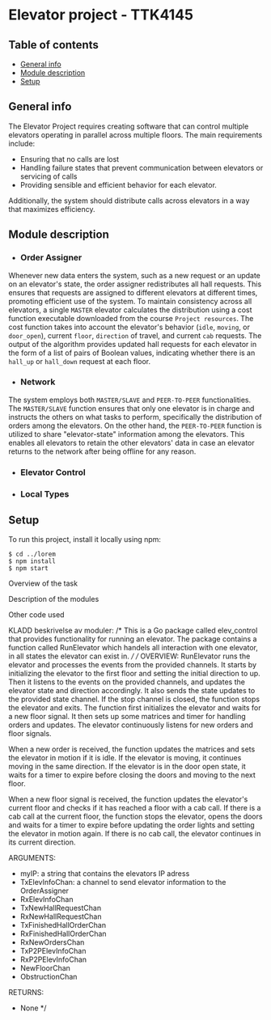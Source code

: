 # Elevator project - TTK4145

## Table of contents
* [General info](#general-info)
* [Module description](#module-description)
* [Setup](#setup)

## General info
The Elevator Project requires creating software that can control multiple elevators operating in parallel across multiple floors. The main requirements include: 
* Ensuring that no calls are lost
* Handling failure states that prevent communication between elevators or servicing of calls
* Providing sensible and efficient behavior for each elevator. 

Additionally, the system should distribute calls across elevators in a way that maximizes efficiency. 

## Module description
* ### Order Assigner 
Whenever new data enters the system, such as a new request or an update on an elevator's state, the order assigner redistributes all hall requests. This ensures that requests are assigned to different elevators at different times, promoting efficient use of the system. To maintain consistency across all elevators, a single ```MASTER``` elevator calculates the distribution using a cost function executable downloaded from the course ```Project resources```. The cost function takes into account the elevator's behavior (```idle```, ```moving```, or ```door_open```), current ```floor```, ```direction``` of travel, and current ```cab``` requests. The output of the algorithm provides updated hall requests for each elevator in the form of a list of pairs of Boolean values, indicating whether there is an ```hall_up``` or ```hall_down``` request at each floor.

* ### Network 
The system employs both ```MASTER/SLAVE``` and ```PEER-TO-PEER``` functionalities. The ```MASTER/SLAVE``` function ensures that only one elevator is in charge and instructs the others on what tasks to perform, specifically the distribution of orders among the elevators. On the other hand, the ```PEER-TO-PEER``` function is utilized to share "elevator-state" information among the elevators. This enables all elevators to retain the other elevators' data in case an elevator returns to the network after being offline for any reason.

* ### Elevator Control 
* ### Local Types 
	
## Setup
To run this project, install it locally using npm:

```
$ cd ../lorem
$ npm install
$ npm start
```



Overview of the task 

Description of the modules

Other code used

KLADD beskrivelse av moduler: 
/*
This is a Go package called elev_control that provides functionality for running an elevator.
The package contains a function called RunElevator which handels all interaction with one elevator, in all states the elevator can exist in.
*/
/*
OVERVIEW:
RunElevator runs the elevator and processes the events from the provided channels.
It starts by initializing the elevator to the first floor and setting the initial direction to up.
Then it listens to the events on the provided channels, and updates the elevator state and direction
accordingly. It also sends the state updates to the provided state channel. If the stop channel is
closed, the function stops the elevator and exits.
The function first initializes the elevator and waits for a new floor signal. It then sets up some matrices and timer for handling orders and updates.
The elevator continuously listens for new orders and floor signals.

When a new order is received, the function updates the matrices and sets the elevator in motion if it is idle.
	If the elevator is moving, it continues moving in the same direction.
	If the elevator is in the door open state, it waits for a timer to expire before closing the doors and moving to the next floor.

When a new floor signal is received, the function updates the elevator's current floor and checks if it has reached a floor with a cab call.
	If there is a cab call at the current floor, the function stops the elevator, opens the doors and waits for a timer to expire before updating the order lights and setting the elevator in motion again.
	If there is no cab call, the elevator continues in its current direction.

ARGUMENTS:
 - myIP: a string that contains the elevators IP adress
 - TxElevInfoChan: a channel to send elevator information to the OrderAssigner
 - RxElevInfoChan
 - TxNewHallRequestChan
 - RxNewHallRequestChan
 - TxFinishedHallOrderChan
 - RxFinishedHallOrderChan
 - RxNewOrdersChan
 - TxP2PElevInfoChan
 - RxP2PElevInfoChan
 - NewFloorChan
 - ObstructionChan

 RETURNS:
 - None
*/
